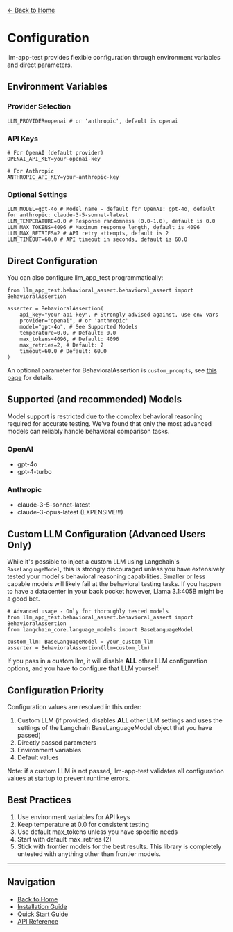 [← Back to Home](../index.md)

# Configuration

llm-app-test provides flexible configuration through environment variables and direct parameters.

## Environment Variables

### Provider Selection

```
LLM_PROVIDER=openai # or 'anthropic', default is openai
```

### API Keys

```
# For OpenAI (default provider)
OPENAI_API_KEY=your-openai-key

# For Anthropic 
ANTHROPIC_API_KEY=your-anthropic-key
```

### Optional Settings

```
LLM_MODEL=gpt-4o # Model name - default for OpenAI: gpt-4o, default for anthropic: claude-3-5-sonnet-latest
LLM_TEMPERATURE=0.0 # Response randomness (0.0-1.0), default is 0.0
LLM_MAX_TOKENS=4096 # Maximum response length, default is 4096
LLM_MAX_RETRIES=2 # API retry attempts, default is 2
LLM_TIMEOUT=60.0 # API timeout in seconds, default is 60.0
```


## Direct Configuration

You can also configure llm_app_test programmatically:

```
from llm_app_test.behavioral_assert.behavioral_assert import BehavioralAssertion

asserter = BehavioralAssertion(
    api_key="your-api-key", # Strongly advised against, use env vars
    provider="openai", # or 'anthropic'
    model="gpt-4o", # See Supported Models
    temperature=0.0, # Default: 0.0
    max_tokens=4096, # Default: 4096
    max_retries=2, # Default: 2
    timeout=60.0 # Default: 60.0
)
```
An optional parameter for BehavioralAssertion is `custom_prompts`, see [this page](custom-prompt-configuration.md) for details.

## Supported (and recommended) Models

Model support is restricted due to the complex behavioral reasoning required for accurate testing. We've found that only the most advanced models can reliably handle behavioral comparison tasks.

### OpenAI
- gpt-4o
- gpt-4-turbo

### Anthropic
- claude-3-5-sonnet-latest
- claude-3-opus-latest (EXPENSIVE!!!)

## Custom LLM Configuration (Advanced Users Only)

While it's possible to inject a custom LLM using Langchain's `BaseLanguageModel`, this is strongly discouraged unless you have extensively tested your model's behavioral reasoning capabilities. Smaller or less capable models will likely fail at the behavioral testing tasks. If you happen to have a datacenter in your back pocket however, Llama 3.1:405B might be a good bet.

```
# Advanced usage - Only for thoroughly tested models
from llm_app_test.behavioral_assert.behavioral_assert import BehavioralAssertion
from langchain_core.language_models import BaseLanguageModel

custom_llm: BaseLanguageModel = your_custom_llm
asserter = BehavioralAssertion(llm=custom_llm)
```

If you pass in a custom llm, it will disable **ALL** other LLM configuration options, and you have to configure that LLM yourself.

## Configuration Priority

Configuration values are resolved in this order:

1. Custom LLM (if provided, disables **ALL** other LLM settings and uses the settings of the Langchain BaseLanguageModel object that you have passed)
2. Directly passed parameters
3. Environment variables
4. Default values

Note: if a custom LLM is not passed, llm-app-test validates all configuration values at startup to prevent runtime errors.

## Best Practices

1. Use environment variables for API keys
2. Keep temperature at 0.0 for consistent testing
3. Use default max_tokens unless you have specific needs
4. Start with default max_retries (2)
5. Stick with frontier models for the best results. This library is completely untested with anything other than frontier models.

---

## Navigation

- [Back to Home](../index.md)
- [Installation Guide](../getting-started/installation.md)
- [Quick Start Guide](../getting-started/quickstart.md)
- [API Reference](behavioral-assertion.md)
